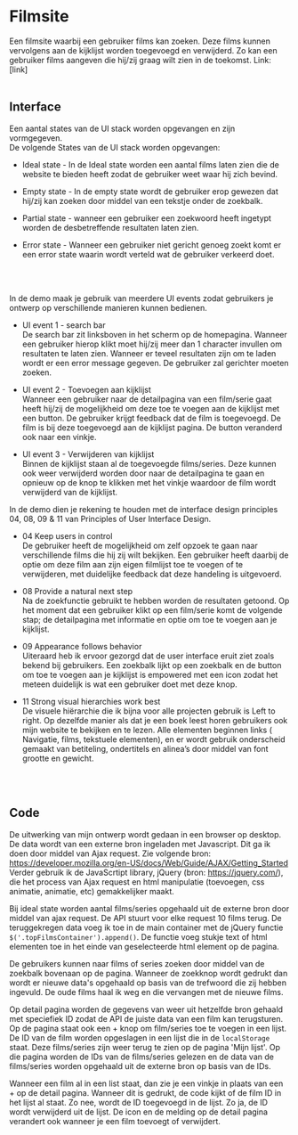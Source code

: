 # Filmsite
Een filmsite waarbij een gebruiker films kan zoeken. Deze films kunnen vervolgens aan de kijklijst worden toegevoegd en verwijderd. Zo kan een gebruiker films aangeven die hij/zij graag wilt zien in de toekomst.
Link: [link]
<br>
<br>

## Interface

Een aantal states van de UI stack worden opgevangen en zijn vormgegeven.
<br>
De volgende States van de UI stack worden opgevangen:

- Ideal state - In de Ideal state worden een aantal films laten zien die de website te bieden heeft zodat de gebruiker weet waar hij zich bevind.

- Empty state - In de empty state wordt de gebruiker erop gewezen dat hij/zij kan zoeken door middel van een tekstje onder de zoekbalk.

- Partial state - wanneer een gebruiker een zoekwoord heeft ingetypt worden de desbetreffende resultaten laten zien.

- Error state - Wanneer een gebruiker niet gericht genoeg zoekt komt er een error state waarin wordt verteld wat de gebruiker verkeerd doet.
<br>
<br>

In de demo maak je gebruik van meerdere UI events zodat gebruikers je ontwerp op verschillende manieren kunnen bedienen.

- UI event 1 - search bar<br>
De search bar zit linksboven in het scherm op de homepagina. Wanneer een gebruiker hierop klikt moet hij/zij meer dan 1 character invullen om resultaten te laten zien. Wanneer er teveel resultaten zijn om te laden wordt er een error message gegeven. De gebruiker zal gerichter moeten zoeken.

- UI event 2 - Toevoegen aan kijklijst<br>
Wanneer een gebruiker naar de detailpagina van een film/serie gaat heeft hij/zij de mogelijkheid om deze toe te voegen aan de kijklijst met een button. De gebruiker krijgt feedback dat de film is toegevoegd. De film is bij deze toegevoegd aan de kijklijst pagina. De button veranderd ook naar een vinkje.

- UI event 3 - Verwijderen van kijklijst<br>
Binnen de kijklijst staan al de toegevoegde films/series. Deze kunnen ook weer verwijderd worden door naar de detailpagina te gaan en opnieuw op de knop te klikken met het vinkje waardoor de film wordt verwijderd van de kijklijst.

In de demo dien je rekening te houden met de interface design principles 04, 08, 09 & 11 van Principles of User Interface Design.

- 04 Keep users in control<br>
De gebruiker heeft de mogelijkheid om zelf opzoek te gaan naar verschillende films die hij zij wilt bekijken. Een gebruiker heeft daarbij de optie om deze film aan zijn eigen filmlijst toe te voegen of te verwijderen, met duidelijke feedback dat deze handeling is uitgevoerd.

- 08 Provide a natural next step<br>
Na de zoekfunctie gebruikt te hebben worden de resultaten getoond. Op het moment dat een gebruiker klikt op een film/serie komt de volgende stap; de detailpagina met informatie en optie om toe te voegen aan je kijklijst.

- 09 Appearance follows behavior<br>
Uiteraard heb ik ervoor gezorgd dat de user interface eruit ziet zoals bekend bij gebruikers. Een zoekbalk lijkt op een zoekbalk en de button om toe te voegen aan je kijklijst is empowered met een icon zodat het meteen duidelijk is wat een gebruiker doet met deze knop.

- 11 Strong visual hierarchies work best<br>
De visuele hiërarchie die ik bijna voor alle projecten gebruik is Left to right. Op dezelfde manier als dat je een boek leest horen gebruikers ook mijn website te bekijken en te lezen. Alle elementen beginnen links ( Navigatie, films, tekstuele elementen), en er wordt gebruik onderscheid gemaakt van betiteling, ondertitels en alinea’s door middel van font grootte en gewicht.
<br>
<br>

## Code


De uitwerking van mijn ontwerp wordt gedaan in een browser op desktop.
De data wordt van een externe bron ingeladen met Javascript.
Dit ga ik doen door middel van Ajax request. Zie volgende bron: https://developer.mozilla.org/en-US/docs/Web/Guide/AJAX/Getting_Started
Verder gebruik ik de JavaScrtipt library, jQuery (bron: https://jquery.com/), die het process van Ajax request en html manipulatie (toevoegen, css animatie, animatie, etc) gemakkelijker maakt.

Bij ideal state worden aantal films/series opgehaald uit de externe bron door middel van ajax request. De API stuurt voor elke request 10 films terug. De teruggekregen data voeg ik toe in de main container met de jQuery functie `$('.topFilmsContainer').append()`. De functie voeg stukje text of html elementen toe in het einde van geselecteerde html element op de pagina.

De gebruikers kunnen naar films of series zoeken door middel van de zoekbalk bovenaan op de pagina. Wanneer de zoekknop wordt gedrukt dan wordt er nieuwe data's opgehaald op basis van de trefwoord die zij hebben ingevuld. De oude films haal ik weg en die vervangen met de nieuwe films.

Op detail pagina worden de gegevens van weer uit hetzelfde bron gehaald met speciefiek ID zodat de API de juiste data van een film kan terugsturen. Op de pagina staat ook een + knop om film/series toe te voegen in een lijst. De ID van de film worden opgeslagen in een lijst die in de `localStorage` staat. Deze films/series zijn weer terug te zien op de pagina 'Mijn lijst'. Op die pagina worden de IDs van de films/series gelezen en de data van de films/series worden opgehaald uit de externe bron op basis van de IDs. 

Wanneer een film al in een list staat, dan zie je een vinkje in plaats van een + op de detail pagina. Wanneer dit is gedrukt, de code kijkt of de film ID in het lijst al staat. Zo nee, wordt de ID toegevoegd in de lijst. Zo ja, de ID wordt verwijderd uit de lijst. De icon en de melding op de detail pagina verandert ook wanneer je een film toevoegt of verwijdert.
